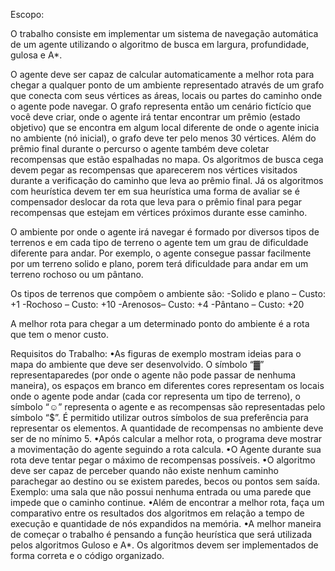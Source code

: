 Escopo:

O trabalho consiste em implementar um sistema de navegação automática de um agente utilizando o algoritmo de busca em largura, profundidade, gulosa e A*. 

O  agente  deve  ser  capaz  de  calcular  automaticamente  a  melhor  rota  para  chegar  a  qualquer ponto de um ambiente representado através de um grafo que conecta com seus vértices  as  áreas,  locais  ou  partes  do  caminho  onde  o  agente  pode  navegar.  O  grafo  representa então um cenário fictício que você deve criar, onde o agente irá tentar encontrar um prêmio (estado objetivo) que se encontra em algum local diferente de onde o agente inicia  no  ambiente  (nó  inicial),  o  grafo  deve  ter  pelo  menos  30  vértices.  Além  do  prêmio  final durante o percurso o agente também deve coletar recompensas que estão espalhadas no mapa. Os algoritmos de busca cega devem pegar as recompensas que aparecerem nos vértices  visitados  durante  a  verificação  do  caminho  que  leva  ao prêmio  final.  Já  os  algoritmos  com  heurística  devem  ter  em  sua  heurística  uma  forma  de  avaliar  se  é  compensador deslocar da rota que leva para o prêmio final para pegar recompensas que estejam em vértices próximos durante esse caminho.

O ambiente por onde o agente irá navegar é formado por diversos tipos de terrenos e em cada  tipo  de  terreno  o  agente  tem  um  grau  de  dificuldade  diferente  para  andar.  Por exemplo, o agente consegue passar facilmente por um terreno solido e plano, porem terá dificuldade para andar em um terreno rochoso ou um pântano.

Os tipos de terrenos que compõem o ambiente são:
  -Solido e plano – Custo: +1
  -Rochoso – Custo: +10
  -Arenosos– Custo: +4
  -Pântano – Custo: +20

A melhor rota para chegar a um determinado ponto do ambiente é a rota que tem o menor custo. 

Requisitos do Trabalho:
  •As    figuras    de  exemplo  mostram  ideias  para  o mapa  do  ambiente  que  deve  ser  desenvolvido. O símbolo “▓” representaparedes (por onde o agente não pode passar de  nenhuma maneira),  os  espaços  em  branco  em  diferentes  cores  representam  os  locais onde o agente pode andar (cada cor representa um tipo de terreno), o símbolo “☺” representa o agente e as recompensas são representadas pelo símbolo “$”. É permitido utilizar outros símbolos de sua preferência para representar os elementos. A quantidade de recompensas no ambiente deve ser de no mínimo 5.
  •Após  calcular  a  melhor  rota,  o  programa  deve  mostrar  a  movimentação  do  agente seguindo a rota calcula. 
  •O Agente durante sua rota deve tentar pegar o máximo de recompensas possíveis.
  •O  algoritmo  deve  ser  capaz  de  perceber  quando  não  existe  nenhum  caminho  parachegar ao destino ou se existem paredes, becos ou pontos sem saída. Exemplo: uma sala  que  não  possui  nenhuma  entrada ou  uma  parede  que  impede  que  o  caminho  continue.
  •Além  de  encontrar  a  melhor  rota,  faça  um  comparativo  entre  os  resultados  dos  algoritmos  em  relação  a  tempo  de  execução  e  quantidade  de  nós  expandidos  na  memória.
  •A  melhor  maneira  de  começar  o  trabalho  é  pensando  a  função  heurística  que será utilizada  pelos algoritmos  Guloso  e  A*.  Os  algoritmos  devem  ser  implementados  de  forma correta e o código organizado.
